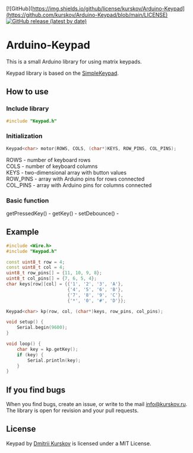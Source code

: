 [![GitHub](https://img.shields.io/github/license/kurskov/Arduino-Keypad](https://github.com/kurskov/Arduino-Keypad/blob/main/LICENSE)
[![GitHub release (latest by date)](https://img.shields.io/github/v/release/kurskov/Arduino-Keypad)](https://github.com/kurskov/Arduino-Keypad/releases/latest)

# Arduino-Keypad

This is a small Arduino library for using matrix keypads. 

Keypad library is based on the [SimpleKeypad](https://github.com/maximebohrer/SimpleKeypad).

## How to use

### Include library

```c++
#include "Keypad.h"
```

### Initialization

```c++
Keypad<char> motor(ROWS, COLS, (char*)KEYS, ROW_PINS, COL_PINS);
```

ROWS - number of keyboard rows  
COLS - number of keyboard columns  
KEYS - two-dimensional array with button values  
ROW_PINS - array with Arduino pins for rows connected  
COL_PINS - array with Arduino pins for columns connected  

### Basic function

<TYPE> getPressedKey() - 
<TYPE> getKey() - 
<TYPE> setDebounce() - 

## Example

```c++
#include <Wire.h>
#include "Keypad.h"

const uint8_t row = 4;
const uint8_t col = 4;
uint8_t row_pins[] = {11, 10, 9, 8};
uint8_t col_pins[] = {7, 6, 5, 4};
char keys[row][col] = {{'1', '2', '3', 'A'},
                       {'4', '5', '6', 'B'},
                       {'7', '8', '9', 'C'}, 
                       {'*', '0', '#', 'D'}};

Keypad<char> kp(row, col, (char*)keys, row_pins, col_pins);

void setup() {
    Serial.begin(9600);
}

void loop() {
    char key = kp.getKey();
    if (key) {
        Serial.println(key);
    }
}
```

## If you find bugs
When you find bugs, create an issue, or write to the mail info@kurskov.ru.  
The library is open for revision and your pull requests.

## License
Keypad by [Dmitrii Kurskov](https://kurskov.ru) is licensed under a MIT License.
